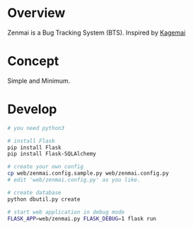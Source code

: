 # Overview

Zenmai is a Bug Tracking System (BTS). Inspired by [Kagemai](https://osdn.net/projects/kagemai/)

# Concept

Simple and Minimum.

# Develop

```sh
# you need python3

# install Flask
pip install Flask
pip install Flask-SQLAlchemy

# create your own config
cp web/zenmai.config.sample.py web/zenmai.config.py
# edit 'web/zenmai.config.py' as you like.

# create database
python dbutil.py create

# start web application in debug mode
FLASK_APP=web/zenmai.py FLASK_DEBUG=1 flask run
